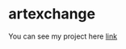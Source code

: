 # artexchange


You can see my project here [link](https://www.figma.com/proto/GtoJAY4w92CBnSBkP8a9Kj/Assignment06?page-id=0%3A1&node-id=1-3&p=f&viewport=6%2C216%2C0.2&t=uE7Mn6CoIezOj3Vy-1&scaling=scale-down&content-scaling=fixed&starting-point-node-id=1%3A3)




